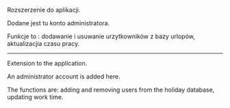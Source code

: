 Rozszerzenie do aplikacji.

Dodane jest tu konto administratora.

Funkcje to : dodawanie i usuwanie urzytkowników z bazy urlopów, aktualizacjia czasu pracy.

-------------------------------------------------

Extension to the application.

An administrator account is added here.

The functions are: adding and removing users from the holiday database, updating work time.
